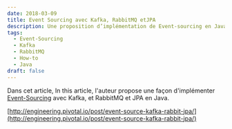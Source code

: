 ```yaml
---
date: 2018-03-09
title: Event Sourcing avec Kafka, RabbitMQ etJPA
description: Une proposition d’implémentation de Event-sourcing en Java avec Kafka, RabbitMQ et JPA.
tags:
  - Event-Sourcing
  - Kafka
  - RabbitMQ
  - How-to
  - Java
draft: false
---
```

Dans cet article, In this article, l'auteur propose une façon d'implémenter [Event-Sourcing](/glossaire/event-sourcing) avec Kafka, et RabbitMQ et JPA en Java. 

[http://engineering.pivotal.io/post/event-source-kafka-rabbit-jpa/](http://engineering.pivotal.io/post/event-source-kafka-rabbit-jpa/)
